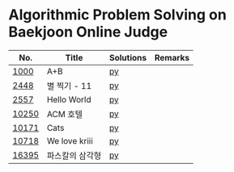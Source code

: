 # Algorithmic Problem Solving on Baekjoon Online Judge

| No. | Title | Solutions | Remarks |
| --- | ----- | --------- | ------- |
| [1000](https://www.acmicpc.net/problem/1000) | A+B | [py](solutions/py/1000.py) | |
| [2448](https://www.acmicpc.net/problem/2448) | 별 찍기 - 11 | [py](solutions/py/2448.py) | |
| [2557](https://www.acmicpc.net/problem/2557) | Hello World | [py](solutions/py/2557.py) | |
| [10250](https://www.acmicpc.net/problem/10250) | ACM 호텔 | [py](solutions/py/10250.py) | |
| [10171](https://www.acmicpc.net/problem/10171) | Cats | [py](solutions/py/10171.py) | |
| [10718](https://www.acmicpc.net/problem/10718) | We love kriii | [py](solutions/py/10718.py) | |
| [16395](https://www.acmicpc.net/problem/16395) | 파스칼의 삼각형 | [py](solutions/py/16395.py) | |
